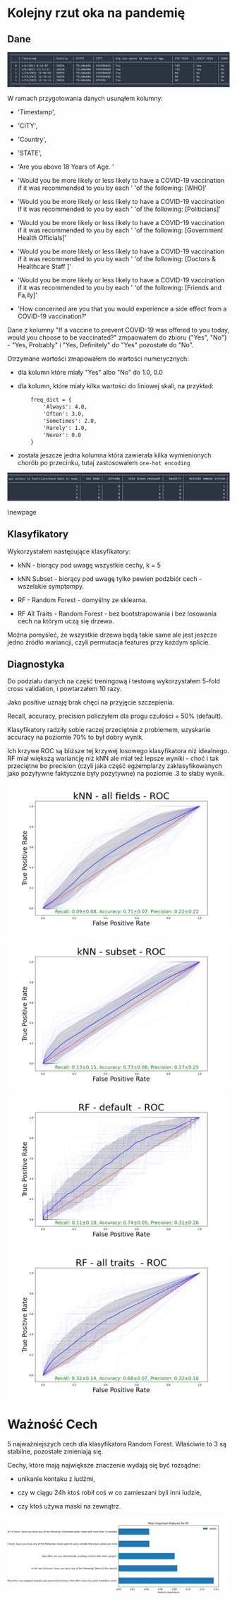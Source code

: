 # Kolejny rzut oka na pandemię

## Dane

![](./imgs/data.png)

W ramach przygotowania danych usunąłem kolumny:
- 'Timestamp',
  
- 'CITY',
  
- 'Country',
  
- 'STATE',
  
- 'Are you above 18 Years of Age. '
  
- 'Would you be more likely or less likely to have a COVID-19 vaccination if it was recommended to you by each '
'of the following: [WHO]'

- 'Would you be more likely or less likely to have a COVID-19 vaccination if it was recommended to you by each '
'of the following: [Politicians]'

- 'Would you be more likely or less likely to have a COVID-19 vaccination if it was recommended to you by each '
'of the following: [Government Health Officials]'

- 'Would you be more likely or less likely to have a COVID-19 vaccination if it was recommended to you by each '
'of the following: [Doctors & Healthcare Staff ]'

- 'Would you be more likely or less likely to have a COVID-19 vaccination if it was recommended to you by each '
'of the following: [Friends and Fa,ily]'

- 'How concerned are you that you would experience a side effect from a COVID-19 vaccination?'


Dane z kolumny "If a vaccine to prevent COVID-19 was offered
to you today, would you choose to be vaccinated?" zmpaowałem do zbioru {"Yes", "No"} - 
"Yes, Probably" i "Yes, Definitely" do "Yes" pozostałe do "No".


Otrzymane wartości zmapowałem do wartości numerycznych:
- dla kolumn które miały "Yes" albo "No" do 1.0, 0.0
  
- dla kolumn, które miały kilka wartości do liniowej skali, na przykład:
  ```
      freq_dict = {
          'Always': 4.0,
          'Often': 3.0,
          'Sometimes': 2.0,
          'Rarely': 1.0,
          'Never': 0.0
      }
  ```
  
- została jeszcze jedna kolumna która zawierała kilka wymienionych chorób po przecinku,
tutaj zastosowałem `one-hot encoding`

![](./imgs/one_hot.png)

\newpage

## Klasyfikatory

Wykorzystałem następujące klasyfikatory:

- kNN - biorący pod uwagę wszystkie cechy, k = 5
  
- kNN Subset - biorący pod uwagę tylko pewien podzbiór cech - wszelakie symptompy.
  
- RF - Random Forest - domyślny ze sklearna.
  
- RF All Traits - Random Forest - bez bootstrapowania i bez losowania cech na którym uczą się drzewa.

Można pomyśleć, że wszystkie drzewa będą takie same ale jest jeszcze jedno źródło wariancji, czyli
  permutacja features przy każdym splicie.


## Diagnostyka

Do podziału danych na część treningową i testową wykorzystałem 5-fold cross validation, i powtarzałem 10 razy.

Jako positive uznaję brak chęci na przyjęcie szczepienia.

Recall, accuracy, precision policzyłem dla progu czułości = 50% (default).

Klasyfikatory radziły sobie raczej przeciętnie z problemem, uzyskanie accuracy na poziomie 70% to był dobry wynik.

Ich krzywe ROC są bliższe tej krzywej losowego klasyfikatora niż idealnego. RF miał większą wariancję niż kNN
ale miał też lepsze wyniki - choć i tak przeciętne bo precision (czyli jaka część egzemplarzy zaklasyfikowanych jako
pozytywne faktycznie były pozytywne) na poziomie .3 to słaby wynik.

![](./imgs/knn_all.png)

![](./imgs/knn_subset.png)

![](./imgs/rf_default.png)

![](./imgs/rf_all_traits.png)

# Ważność Cech

5 najważniejszych cech dla klasyfikatora Random Forest. 
Właściwie to 3 są stabilne, pozostałe zmieniają się. 

Cechy, które mają największe znaczenie wydają się być rozsądne:

 - unikanie kontaku z ludźmi,
   
 - czy w ciągu 24h ktoś robił coś w co zamieszani byli inni ludzie,
   
 - czy ktoś używa maski na zewnątrz.

![](./imgs/importance.png)










